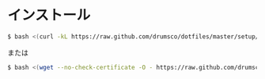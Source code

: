 # インストール

```bash
$ bash <(curl -kL https://raw.github.com/drumsco/dotfiles/master/setup/installer.sh)
```

または

```bash
$ bash <(wget --no-check-certificate -O - https://raw.github.com/drumsco/dotfiles/master/setup/installer.sh)
```

